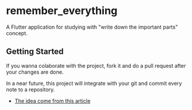 # remember_everything

A Flutter application for studying with "write down the important parts" concept.

## Getting Started

If you wanna colaborate with the project, fork it and do a pull request after your changes are done.

In a near future, this project will integrate with your git and commit every note to a repository.

- [The idea come from this article ](https://dev.to/aurelio/how-i-remember-everything-i-learn-19mi)
